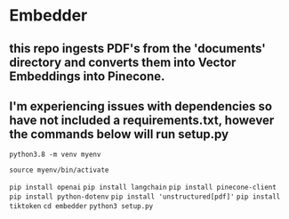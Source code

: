 # Embedder

## this repo ingests PDF's from the 'documents' directory and converts them into Vector Embeddings into Pinecone.

## I'm experiencing issues with dependencies so have not included a requirements.txt, however the commands below will run setup.py

```
python3.8 -m venv myenv
```
```
source myenv/bin/activate 
```
``
pip install openai
``
``
pip install langchain
``
``
pip install pinecone-client
``
``
pip install python-dotenv
``
``
pip install 'unstructured[pdf]'
``
``
pip install tiktoken
``
``
cd embedder
``
``
python3 setup.py
``